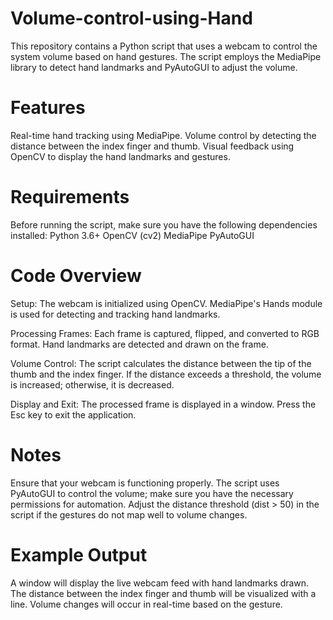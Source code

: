 # Volume-control-using-Hand

This repository contains a Python script that uses a webcam to control the system volume based on hand gestures. The script employs the MediaPipe library to detect hand landmarks and PyAutoGUI to adjust the volume.

# Features

Real-time hand tracking using MediaPipe.
Volume control by detecting the distance between the index finger and thumb.
Visual feedback using OpenCV to display the hand landmarks and gestures.

# Requirements

Before running the script, make sure you have the following dependencies installed:
Python 3.6+
OpenCV (cv2)
MediaPipe
PyAutoGUI

# Code Overview

Setup:
The webcam is initialized using OpenCV.
MediaPipe's Hands module is used for detecting and tracking hand landmarks.

Processing Frames:
Each frame is captured, flipped, and converted to RGB format.
Hand landmarks are detected and drawn on the frame.

Volume Control:
The script calculates the distance between the tip of the thumb and the index finger.
If the distance exceeds a threshold, the volume is increased; otherwise, it is decreased.

Display and Exit:
The processed frame is displayed in a window.
Press the Esc key to exit the application.

# Notes

Ensure that your webcam is functioning properly.
The script uses PyAutoGUI to control the volume; make sure you have the necessary permissions for automation.
Adjust the distance threshold (dist > 50) in the script if the gestures do not map well to volume changes.

# Example Output

A window will display the live webcam feed with hand landmarks drawn.
The distance between the index finger and thumb will be visualized with a line.
Volume changes will occur in real-time based on the gesture.
